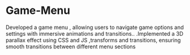 # Game-Menu
Developed a game menu , allowing users to navigate game options and settings with immersive animations and transitions.. .Implemented a 3D parallax effect using CSS and JS ,transforms and transitions, ensuring smooth transitions between different menu sections
